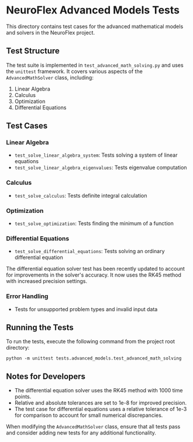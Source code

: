 # NeuroFlex Advanced Models Tests

This directory contains test cases for the advanced mathematical models and solvers in the NeuroFlex project.

## Test Structure

The test suite is implemented in `test_advanced_math_solving.py` and uses the `unittest` framework. It covers various aspects of the `AdvancedMathSolver` class, including:

1. Linear Algebra
2. Calculus
3. Optimization
4. Differential Equations

## Test Cases

### Linear Algebra
- `test_solve_linear_algebra_system`: Tests solving a system of linear equations
- `test_solve_linear_algebra_eigenvalues`: Tests eigenvalue computation

### Calculus
- `test_solve_calculus`: Tests definite integral calculation

### Optimization
- `test_solve_optimization`: Tests finding the minimum of a function

### Differential Equations
- `test_solve_differential_equations`: Tests solving an ordinary differential equation

The differential equation solver test has been recently updated to account for improvements in the solver's accuracy. It now uses the RK45 method with increased precision settings.

### Error Handling
- Tests for unsupported problem types and invalid input data

## Running the Tests

To run the tests, execute the following command from the project root directory:

```
python -m unittest tests.advanced_models.test_advanced_math_solving
```

## Notes for Developers

- The differential equation solver uses the RK45 method with 1000 time points.
- Relative and absolute tolerances are set to 1e-8 for improved precision.
- The test case for differential equations uses a relative tolerance of 1e-3 for comparison to account for small numerical discrepancies.

When modifying the `AdvancedMathSolver` class, ensure that all tests pass and consider adding new tests for any additional functionality.
